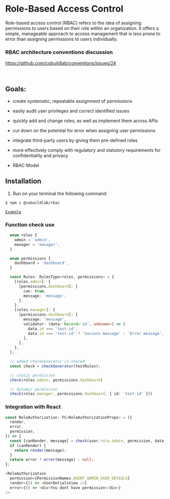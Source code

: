 # Role-Based Access Control

  Role-based access control (RBAC) refers to the idea of assigning permissions to users based on their role within an organization. It offers a simple, manageable approach to access management that is less prone to error than assigning permissions to users individually.

### RBAC architecture conventions discussion
  https://github.com/cobuildlab/conventions/issues/24

<br/>

## Goals:

- create systematic, repeatable assignment of permissions

- easily audit user privileges and correct identified issues

- quickly add and change roles, as well as implement them across APIs

- cut down on the potential for error when assigning user permissions

- integrate third-party users by giving them pre-defined roles

- more effectively comply with regulatory and statutory requirements for confidentiality and privacy

- RBAC Model


## Installation

1. Run on your terminal the following command:

```sh
$ npm i @cobuildlab/rbac
```

[`Example`](#Examples)

### Function check use
```typescript
  enum roles {
    admin = 'admin',
    manager = 'manager',
  }

  enum permissions {
    dashboard = 'dashboard',
  }

  const Rules: RulesType<roles, permissions> = {
    [roles.admin]: {
      [permissions.dashboard]: {
        can: true,
        message: 'message',
      },
    },
    [roles.manager]: {
      [permissions.dashboard]: {
        message: 'message',
        validator: (data: Record<'id', unknown>) => [
          data.id === 'test-id',
          data.id === 'test-id' ? 'Success message' : 'Error message',
        ],
      },
    },
  };

  // added checkGenerator in shared 
  const check = checkGenerator(testRules);

  // static permission
  check(roles.admin, permissions.dashboard)

  // dynamic permission
  check(roles.manager, permissions.dashboard, { id: 'test-id' }))
```

### Integration with React

```typescript
const RoleAuthorization: FC<RoleAuthorizationProps> = ({
  render,
  error,
  permission,
}) => {
  const [canRender, message] = check(user.role.admin, permission, data);
  if (canRender) {
    return render(message);
  }
  return error ? error(message) : null;
};
```

```typescript
<RoleAuthorization
  permission={PermissionNames.AGENT_ADMIN_USER_DETAILS}
  render={() => <UserDetialsView />}
  error={() => <div>You dont have permission</div>}
/>
```
